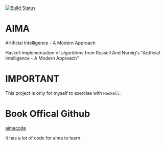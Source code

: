 [![Build Status](https://travis-ci.org/VonFry/aima-haskell.svg?branch=master)](https://travis-ci.org/VonFry/aima-haskell)

# AIMA
Artificial Intelligence - A Modern Approach

Haskell implementation of algorithms from Russell And Norvig's "Artificial Intelligence - A Modern Approach"

# IMPORTANT
This project is only for myself to exercise with `Haskell`.

# Book Offical Github
[aimacode](https://github.com/aimacode)

It has a lot of code for aima to learn.

